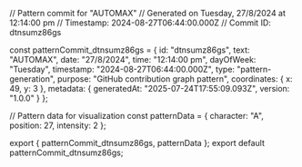 // Pattern commit for "AUTOMAX"
// Generated on Tuesday, 27/8/2024 at 12:14:00 pm
// Timestamp: 2024-08-27T06:44:00.000Z
// Commit ID: dtnsumz86gs

const patternCommit_dtnsumz86gs = {
  id: "dtnsumz86gs",
  text: "AUTOMAX",
  date: "27/8/2024",
  time: "12:14:00 pm",
  dayOfWeek: "Tuesday",
  timestamp: "2024-08-27T06:44:00.000Z",
  type: "pattern-generation",
  purpose: "GitHub contribution graph pattern",
  coordinates: {
    x: 49,
    y: 3
  },
  metadata: {
    generatedAt: "2025-07-24T17:55:09.093Z",
    version: "1.0.0"
  }
};

// Pattern data for visualization
const patternData = {
  character: "A",
  position: 27,
  intensity: 2
};

export { patternCommit_dtnsumz86gs, patternData };
export default patternCommit_dtnsumz86gs;

